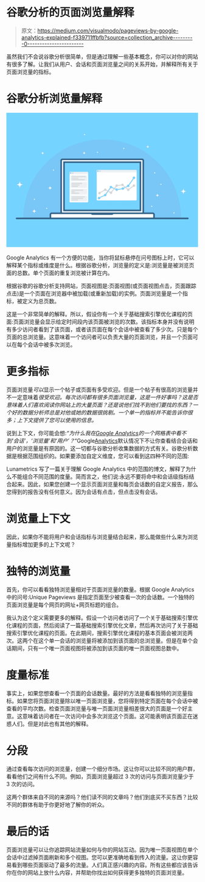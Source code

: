 # 谷歌分析的页面浏览量解释

> 原文：<https://medium.com/visualmodo/pageviews-by-google-analytics-explained-f339711ffbfb?source=collection_archive---------0----------------------->

虽然我们不会说谷歌分析很简单，但是通过理解一些基本概念，你可以对你的网站有很多了解。让我们从用户、会话和页面浏览量之间的关系开始，并解释所有关于页面浏览量的指标。

# 谷歌分析浏览量解释

![](img/5961353507940fb76a63dd2beb12f98e.png)

Google Analytics 有一个方便的功能，当你将鼠标悬停在问号图标上时，它可以解释某个指标或维度是什么。根据谷歌分析，浏览量的定义是:浏览量是被浏览页面的总数。单个页面的重复浏览被计算在内。

根据谷歌的谷歌分析支持网站，页面视图是:页面视图(或页面视图点击，页面跟踪点击)是一个页面在浏览器中被加载(或重新加载)的实例。页面浏览量是一个指标，被定义为总页数。

这是一个非常简单的解释。所以，假设你有一个关于基础搜索引擎优化课程的页面:页面浏览量会显示给定时间段内该页面被浏览的次数。该指标本身并没有说明有多少访问者看到了该页面，或者该页面在每个会话中被查看了多少次。只是每个页面的总浏览量。这意味着一个访问者可以负责大量的页面浏览，并且一个页面可以在每个会话中被多次浏览。

# 更多指标

页面浏览量*可以*显示一个帖子或页面有多受欢迎。但是一个帖子有很高的浏览量并不一定意味着*很受欢迎。每次访问都有很多页面浏览量，这是一件好事吗？这是否意味着人们喜欢阅读你网站上的大量页面？还是说他们找不到他们要找的东西？一个好的数据分析师总是对他或她的数据很挑剔。一个单一的指标并不能告诉你很多；上下文提供了您可以使用的信息。*

说到上下文，你可能会想:*“为什么我在*[*Google Analytics*](https://visualmodo.com/google-analytics-wordpress-setup/)*的一个网格表中看不到‘会话’，‘浏览量’和‘用户’？*“Google[Analytics](https://en.wikipedia.org/wiki/Web_analytics)默认情况下不让你查看结合会话和用户的浏览量是有原因的。这一切都与谷歌分析收集数据的方式有关。谷歌分析数据是根据范围组织的。如果要添加自定义维度，您可以看到这四种不同的范围:

Lunametrics 写了一篇关于理解 Google Analytics 中的范围的博文，解释了为什么不能组合不同范围的度量。简而言之，他们说:永远不要将命中和会话级指标结合起来。因此，如果您创建一个显示页面浏览量和每页会话数的自定义报告，那么您得到的报告没有任何意义。因为会话有点击，但点击没有会话。

# 浏览量上下文

因此，如果你不能将用户和会话指标与浏览量结合起来，那么能做些什么来为浏览量指标增加更多的上下文呢？

# 独特的浏览量

首先，你可以看看独特浏览量相对于页面浏览量的数量。根据 Google Analytics 中的问号:Unique Pageviews 是指定页面至少被查看一次的会话数。一个独特的页面浏览量是每个网页的网址+网页标题的组合。

我认为这个定义需要更多的解释。假设一个访问者访问了一个关于基础搜索引擎优化课程的页面，然后阅读了一篇基础搜索引擎优化文章，然后再次访问了关于基础搜索引擎优化课程的页面。在此期间，搜索引擎优化课程的基本页面会被浏览两次。这两个在这个单一会话的浏览量将被添加到该页面的总浏览量。但是在单个会话期间，只有一个唯一页面视图将被添加到该页面的唯一页面视图总数中。

# 度量标准

事实上，如果您想查看一个页面的会话数量。最好的方法是看看独特的浏览量指标。如果您将页面浏览量除以唯一页面浏览量，您将得到特定页面在每个会话中被查看的平均次数。检查页面浏览量与唯一页面浏览量相差很大的页面是一个好主意。这意味着访问者在一次访问中会多次浏览这个页面。这可能表明该页面正在迷惑人们。但是对此也有其他的解释。

# 分段

通过查看每次访问的浏览量，创建一个细分市场。这让你可以比较不同的用户群，看看他们之间有什么不同。例如，页面浏览量超过 3 次的访问与页面浏览量少于 3 次的访问。

这两个群体来自不同的来源吗？他们读不同的文章吗？他们到底买不买东西？比较不同的群体有助于你更好地了解你的听众。

# 最后的话

页面浏览量可以让你追踪网站流量如何与你的网站互动。因为唯一页面视图在单个会话中过滤掉页面刷新和多个视图。您可以更准确地看到传入的流量。这让你更容易看到哪些页面驱动了最多的流量。人们真正感兴趣的内容。所有这些都应该告诉你在你的网站上放什么内容，并帮助你找出如何获得更多独特的页面浏览量。